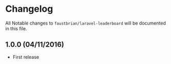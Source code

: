 # Changelog

All Notable changes to `faustbrian/laravel-leaderboard` will be documented in this file.

## 1.0.0 (04/11/2016)
- First release
